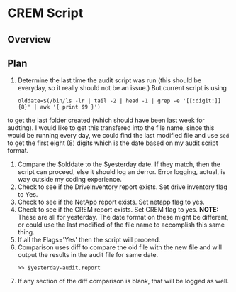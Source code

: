 # CREM Script
## Overview

## Plan
1. Determine the last time the audit script was run (this should be everyday, so it 
really should not be an issue.)  But current script is using  
    ```
    olddate=$(/bin/ls -lr | tail -2 | head -1 | grep -e '[[:digit:]]{8}' | awk '{ print $9 }')
    ``` 
to get the last folder created (which should have been last week for audting).  I would like
to get this transfered into the file name, since this would be running every day, we could find
the last modified file and use 
    ```
    sed
    ```
to get the first eight (8) digits which is the date based on my audit script format.
1. Compare the $olddate to the $yesterday date.  If they match, then the script can proceed, 
else it should log an derror.  Error logging, actual, is way outside my coding experience.
1. Check to see if the DriveInventory report exists.  Set drive inventory flag to Yes.
1. Check to see if the NetApp report exists.  Set netapp flag to yes.
1. Check to see if the CREM report exists.  Set CREM flag to yes.
**NOTE:** These are all for yesterday.  The date format on these might be different, or could use
the last modified of the file name to accomplish this same thing.
1. If all the Flags='Yes' then the script will proceed.
1. Comparison uses diff to compare the old file with the new file and will output the results
in the audit file for same date.
    ```
    >> $yesterday-audit.report
    ```
1. If any section of the diff comparison is blank, that will be logged as well.
